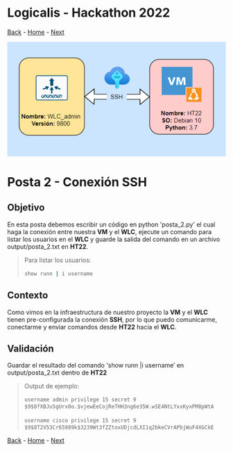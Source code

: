 # Logicalis - Hackathon 2022

[Back](P1.md) - [Home](../README.md) - [Next](P3.md)

<p align="center">
  <img src="infraTW.png" alt="Infraestructura Hackathon"/>
</p>

# Posta 2 - Conexión SSH
## Objetivo
En esta posta debemos escribir un código en python 'posta_2.py' el cual haga la conexión entre nuestra **VM** y el **WLC**, ejecute un comando para listar los usuarios en el **WLC** y guarde la salida del comando en un archivo output/posta_2.txt en **HT22**.

> Para listar los usuarios:
> ~~~bash
> show runn | i username
> ~~~

## Contexto
Como vimos en la infraestructura de nuestro proyecto la **VM** y el **WLC** tienen pre-configurada la conexión **SSH**, por lo que puedo comunicarme, conectarme y enviar comandos desde **HT22** hacia el **WLC**.

## Validación
Guardar el resultado del comando 'show runn |i username’ en output/posta_2.txt dentro de **HT22**

> Output de ejemplo:
>
>     username admin privilege 15 secret 9 $9$8fXBJu5gUrx0o.$vjewEeCojReTHH3ng6e35W.wSE4NtLYxxKyxPM8pWtA
>
>     username cisco privilege 15 secret 9 $9$8T2V53Cr65989k$3239Wt3fZZtoxUDjcdLXI1q2bkeCVrAPbjWuF4XGCkE


[Back](P1.md) - [Home](../README.md) - [Next](P3.md)
